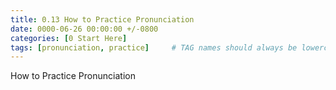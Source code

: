 ```yaml
---
title: 0.13 How to Practice Pronunciation
date: 0000-06-26 00:00:00 +/-0800
categories: [0 Start Here]
tags: [pronunciation, practice]     # TAG names should always be lowercase
---
```


How to Practice Pronunciation
